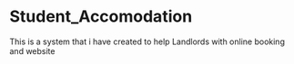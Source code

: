 # Student_Accomodation
This is a system that i have created to help Landlords with online booking and website
